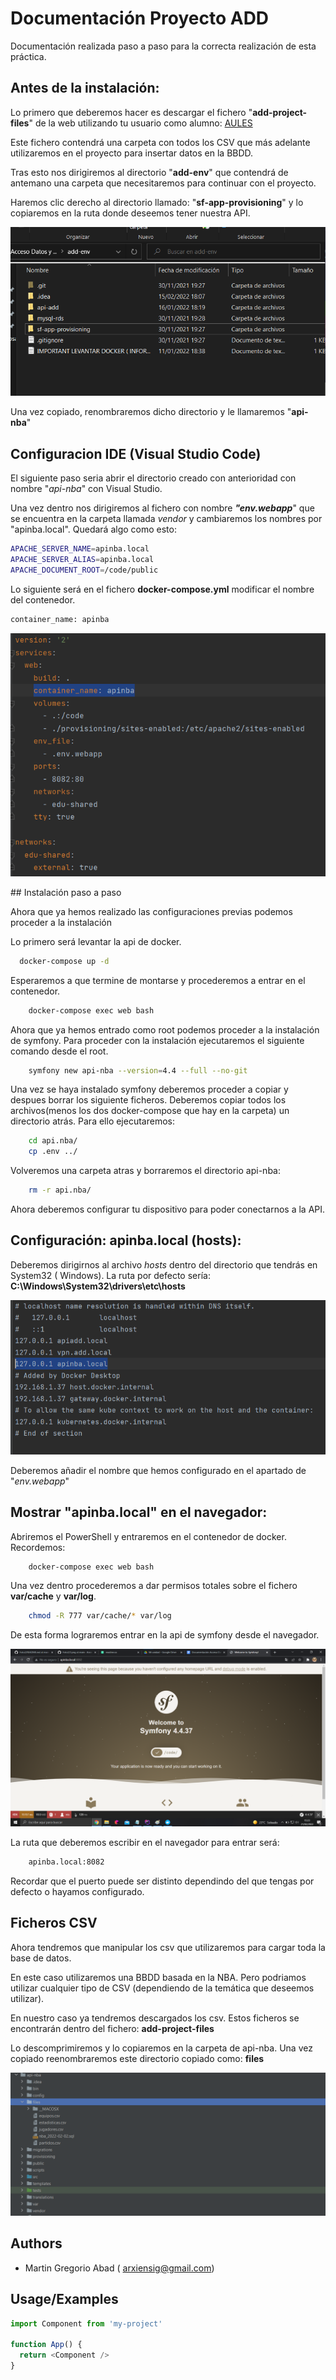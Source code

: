 
# Documentación Proyecto ADD

Documentación realizada paso a paso para la correcta realización de esta práctica.


## Antes de la instalación:


Lo primero que deberemos hacer es descargar el fichero "**add-project-files**" de la web utilizando tu usuario como alumno: [AULES](https://aules.edu.gva.es)

Este fichero contendrá una carpeta con todos los CSV que más adelante utilizaremos en el proyecto para insertar datos en la BBDD.

Tras esto nos dirigiremos al directorio "**add-env**" que contendrá de antemano una carpeta que necesitaremos para continuar con el proyecto.

Haremos clic derecho al directorio llamado: "**sf-app-provisioning**" y lo copiaremos en la ruta donde deseemos tener nuestra API.

<p align="center">
	<img src="https://github.com/Arxiensig/Foto2/blob/main/1.png?raw=true">
</p>

Una vez copiado, renombraremos dicho directorio y le llamaremos "**api-nba**"
## Configuracion IDE (Visual Studio Code)

El siguiente paso seria abrir el directorio creado con anterioridad con nombre "*api-nba*" con Visual Studio.

Una vez dentro nos dirigiremos al fichero con nombre ***"env.webapp***" que se encuentra en la carpeta llamada *vendor* y cambiaremos los nombres por "apinba.local". Quedará algo como esto:

```bash
APACHE_SERVER_NAME=apinba.local
APACHE_SERVER_ALIAS=apinba.local
APACHE_DOCUMENT_ROOT=/code/public
```
Lo siguiente será en el fichero **docker-compose.yml** modificar el nombre del contenedor.

```bash
container_name: apinba
```

<p align="center">
	<img src="https://github.com/Arxiensig/Foto2/blob/main/2.png?raw=true">
</p>
## Instalación paso a paso

Ahora que ya hemos realizado las configuraciones previas podemos proceder a la instalación

Lo primero será levantar la api de docker.

```bash
  docker-compose up -d
```
Esperaremos a que termine de montarse y procederemos a entrar en el contenedor.

```bash
    docker-compose exec web bash
```    
Ahora que ya hemos entrado como root podemos proceder a la instalación de symfony. Para proceder con la instalación ejecutaremos el siguiente comando desde el root.

```bash
    symfony new api-nba --version=4.4 --full --no-git
```
Una vez se haya instalado symfony deberemos proceder a copiar y despues borrar los siguiente ficheros.
Deberemos copiar todos los archivos(menos los dos docker-compose que hay en la carpeta) un directorio atrás. Para ello ejecutaremos:

```bash 
	cd api.nba/
	cp .env ../
```
Volveremos una carpeta atras y borraremos el directorio api-nba:

```bash
    rm -r api.nba/
```
Ahora deberemos configurar tu dispositivo para poder conectarnos a la API.
## Configuración: apinba.local (hosts):

Deberemos dirigirnos al archivo *hosts* dentro del directorio que tendrás en System32 ( Windows).
La ruta por defecto sería: **C:\Windows\System32\drivers\etc\hosts**

<p align="center">
	<img src="https://github.com/Arxiensig/Foto2/blob/main/3.png?raw=true">
</p>

Deberemos añadir el nombre que hemos configurado en el apartado de "*env.webapp*"


## Mostrar "apinba.local" en el navegador:

Abriremos el PowerShell y entraremos en el contenedor de docker.
Recordemos:

```bash
    docker-compose exec web bash
```
Una vez dentro procederemos a dar permisos totales sobre el fichero **var/cache** y **var/log**.
```bash
    chmod -R 777 var/cache/* var/log
```
De esta forma lograremos entrar en la api de symfony desde el navegador.

<p align="center">
	<img src="https://github.com/Arxiensig/Foto2/blob/main/4.png?raw=true">
</p>

La ruta que deberemos escribir en el navegador para entrar será:

```bash
    apinba.local:8082
```
Recordar que el puerto puede ser distinto dependindo del que tengas por defecto o hayamos configurado.


## Ficheros CSV

Ahora tendremos que manipular los csv que utilizaremos para cargar toda la base de datos.

En este caso utilizaremos una BBDD basada en la NBA. Pero podriamos utilizar cualquier tipo de CSV (dependiendo de la temática que deseemos utilizar).

En nuestro caso ya tendremos descargados los csv. Estos ficheros se encontrarán dentro del fichero: **add-project-files**

Lo descomprimiremos y lo copiaremos en la carpeta de api-nba. Una vez copiado reenombraremos este directorio copiado como: **files**

<p align="center">
	<img src="https://github.com/Arxiensig/Foto2/blob/main/5.png?raw=true">
</p>


## Authors

- Martin Gregorio Abad ( arxiensig@gmail.com)


## Usage/Examples

```javascript
import Component from 'my-project'

function App() {
  return <Component />
}
```

